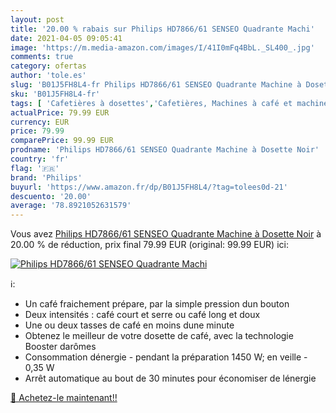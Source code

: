 ```yaml
---
layout: post
title: '20.00 % rabais sur Philips HD7866/61 SENSEO Quadrante Machi'
date: 2021-04-05 09:05:41
image: 'https://m.media-amazon.com/images/I/41I0mFq4BbL._SL400_.jpg'
comments: true
category: ofertas
author: 'tole.es'
slug: 'B01J5FH8L4-fr Philips HD7866/61 SENSEO Quadrante Machine à Dosette Noir'
sku: 'B01J5FH8L4-fr'
tags: [ 'Cafetières à dosettes','Cafetières, Machines à café et machines à expresso','Café, thé et expresso','Cuisine et Maison','philips', ]
actualPrice: 79.99 EUR
currency: EUR
price: 79.99
comparePrice: 99.99 EUR
prodname: 'Philips HD7866/61 SENSEO Quadrante Machine à Dosette Noir'
country: 'fr'
flag: '🇫🇷'
brand: 'Philips'
buyurl: 'https://www.amazon.fr/dp/B01J5FH8L4/?tag=tolees0d-21'
descuento: '20.00'
average: '78.8921052631579'
---
```


Vous avez [Philips HD7866/61 SENSEO Quadrante Machine à Dosette Noir](https://www.amazon.fr/dp/B01J5FH8L4/?tag=tolees0d-21)  à  20.00 % de réduction, prix final  79.99 EUR (original: 99.99 EUR) ici:

[![Philips HD7866/61 SENSEO Quadrante Machi](https://m.media-amazon.com/images/I/41I0mFq4BbL._SL400_.jpg)](https://www.amazon.fr/dp/B01J5FH8L4/?tag=tolees0d-21)

ℹ️:

- Un café fraichement prépare, par la simple pression dun bouton
- Deux intensités : café court et serre ou café long et doux
- Une ou deux tasses de café en moins dune minute
- Obtenez le meilleur de votre dosette de café, avec la technologie Booster darômes
- Consommation dénergie - pendant la préparation 1450 W; en veille - 0,35 W
- Arrêt automatique au bout de 30 minutes pour économiser de lénergie

[🛒 Achetez-le maintenant!!](https://www.amazon.fr/dp/B01J5FH8L4/?tag=tolees0d-21)
